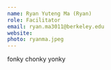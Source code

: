 ```yaml
---
name: Ryan Yuteng Ma (Ryan)
role: Facilitator
email: ryan.ma3011@berkeley.edu
website: 
photo: ryanma.jpeg 
---
```


fonky chonky yonky
